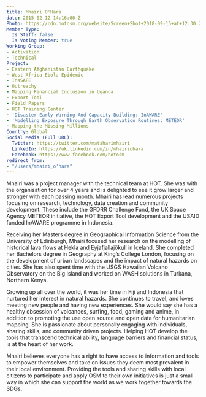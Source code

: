 ```yaml
---
title: Mhairi O'Hara
date: 2015-02-12 14:16:00 Z
Photo: https://cdn.hotosm.org/website/Screen+Shot+2018-09-15+at+12.30.21.png
Member Type:
  Is Staff: false
  Is Voting Member: true
Working Group:
- Activation
- Technical
Project:
- Eastern Afghanistan Earthquake
- West Africa Ebola Epidemic
- InaSAFE
- Outreachy
- Mapping Financial Inclusion in Uganda
- Export Tool
- Field Papers
- HOT Training Center
- 'Disaster Early Warning And Capacity Building: InAWARE'
- 'Modelling Exposure Through Earth Observation Routines: METEOR'
- Mapping the Missing Millions
Country: Global
Social Media (Full URL):
  Twitter: https://twitter.com/mataharimhairi
  LinkedIn: https://uk.linkedin.com/in/mhairiohara
  Facebook: https://www.facebook.com/hotosm
redirect_from:
- "/users/mhairi_o'hara"
---
```


Mhairi was a project manager with the technical team at HOT. She was with the organisation for over 4 years and is delighted to see it grow larger and stronger with each passing month. Mhairi has lead numerous projects focusing on research, technology, data creation and community development. These include the GFDRR Challenge Fund, the UK Space Agency METEOR initiative, the HOT Export Tool development and the USAID funded InAWARE programme in Indonesia.

Receiving her Masters degree in Geographical Information Science from the University of Edinburgh, Mhairi focused her research on the modelling of historical lava flows at Hekla and Eyjafjallajökull in Iceland. She completed her Bachelors degree in Geography at King’s College London, focusing on the development of urban landscapes and the impact of natural hazards on cities. She has also spent time with the USGS Hawaiian Volcano Observatory on the Big Island and worked on WASH solutions in Turkana, Northern Kenya.

Growing up all over the world, it was her time in Fiji and Indonesia that nurtured her interest in natural hazards. She continues to travel, and loves meeting new people and having new experiences. She would say she has a healthy obsession of volcanoes, surfing, food, gaming and anime, in addition to promoting the use open source and open data for humanitarian mapping. She is passionate about personally engaging with individuals, sharing skills, and community driven projects. Helping HOT develop the tools that transcend technical ability, language barriers and financial status, is at the heart of her work. 

Mhairi believes everyone has a right to have access to information and tools to empower themselves and take on issues they deem most prevalent in their local environment. Providing the tools and sharing skills with local citizens to participate and apply OSM to their own initiatives is just a small way in which she can support the world as we work together towards the SDGs. 
